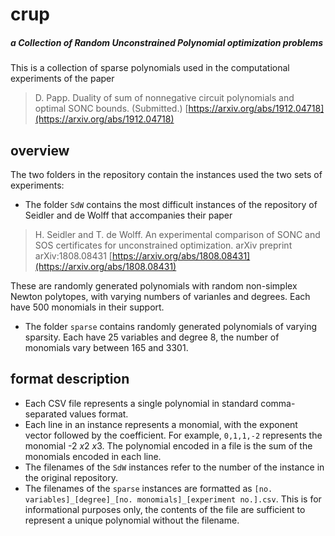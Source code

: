 # crup
##### a Collection of Random Unconstrained Polynomial optimization problems

This is a collection of sparse polynomials used in the computational experiments of the paper 
> D. Papp. Duality of sum of nonnegative circuit polynomials and optimal SONC bounds. (Submitted.) [https://arxiv.org/abs/1912.04718](https://arxiv.org/abs/1912.04718) 

## overview

The two folders in the repository contain the instances used the two sets of experiments:
* The folder `SdW` contains the most difficult instances of the repository of Seidler and de Wolff that accompanies their paper
> H. Seidler and T. de Wolff. An experimental comparison of SONC and SOS certificates for unconstrained optimization. arXiv preprint arXiv:1808.08431 [https://arxiv.org/abs/1808.08431](https://arxiv.org/abs/1808.08431)
>  
These are randomly generated polynomials with random non-simplex Newton polytopes, with varying numbers of varianles and degrees. Each have 500 monomials in their support.

* The folder `sparse` contains randomly generated polynomials of varying sparsity. Each have 25 variables and degree 8, the number of monomials vary between 165 and 3301.

## format description

* Each CSV file represents a single polynomial in standard comma-separated values format.
* Each line in an instance represents a monomial, with the exponent vector followed by the coefficient. For example, `0,1,1,-2` represents the monomial -2 *x*2 *x*3. The polynomial encoded in a file is the sum of the monomials encoded in each line.
* The filenames of the `SdW` instances refer to the number of the instance in the original repository.
* The filenames of the `sparse` instances are formatted as `[no. variables]_[degree]_[no. monomials]_[experiment no.].csv`. This is for informational purposes only, the contents of the file are sufficient to represent a unique polynomial without the filename.
